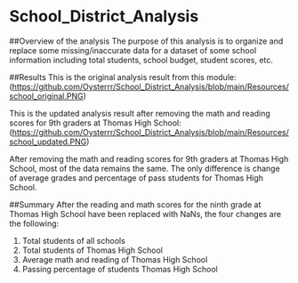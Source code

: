 # School_District_Analysis

##Overview of the analysis
The purpose of this analysis is to organize and replace some missing/inaccurate data for a dataset of some school information including total students, school budget, student scores, etc. 

##Results
This is the original analysis result from this module:
(https://github.com/Oysterrr/School_District_Analysis/blob/main/Resources/school_original.PNG)

This is the updated analysis result after removing the math and reading scores for 9th graders at Thomas High School:
(https://github.com/Oysterrr/School_District_Analysis/blob/main/Resources/school_updated.PNG)

After removing the math and reading scores for 9th graders at Thomas High School, most of the data remains the same. The only difference is change of average grades and percentage of pass students for Thomas High School.

##Summary
After the reading and math scores for the ninth grade at Thomas High School have been replaced with NaNs, the four changes are the following:
1. Total students of all schools
2. Total students of Thomas High School
3. Average math and reading of Thomas High School
4. Passing percentage of students Thomas High School
